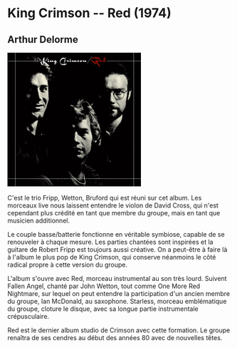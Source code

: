 # King Crimson -- Red (1974)

## Arthur Delorme

![Cover](articles/Red_King_Crimson.jpeg)

C'est le trio Fripp, Wetton, Bruford qui est réuni sur cet album. Les morceaux live nous laissent entendre le violon de David Cross, qui n'est cependant plus crédité en tant que membre du groupe, mais en tant que musicien additionnel.

Le couple basse/batterie fonctionne en véritable symbiose, capable de se renouveler à chaque mesure. Les parties chantées sont inspirées et la guitare de Robert Fripp est toujours aussi créative. On a peut-être à faire là à l'album le plus pop de King Crimson, qui conserve néanmoins le côté radical propre à cette version du groupe.

L'album s'ouvre avec Red, morceau instrumental au son très lourd. Suivent Fallen Angel, chanté par John Wetton, tout comme One More Red Nightmare, sur lequel on peut entendre la participation d'un ancien membre du groupe, Ian McDonald, au saxophone. Starless, morceau emblématique du groupe, cloture le disque, avec sa longue partie instrumentale crépusculaire.

Red est le dernier album studio de Crimson avec cette formation. Le groupe renaîtra de ses cendres au début des années 80 avec de nouvelles têtes.
